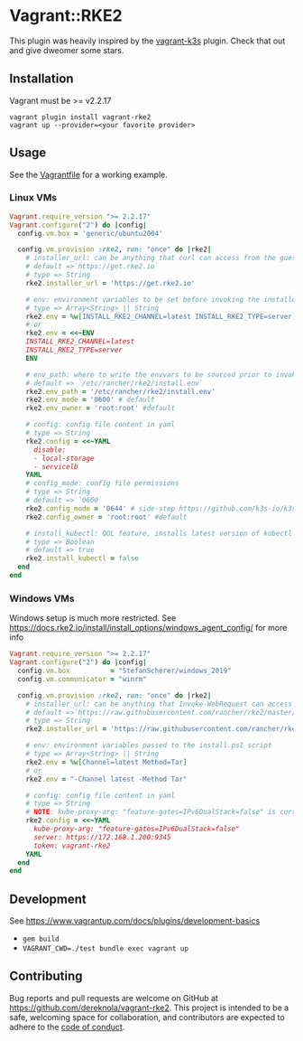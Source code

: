 # Vagrant::RKE2
This plugin was heavily inspired by the [vagrant-k3s](https://github.com/dweomer/vagrant-k3s) plugin. Check that out and give dweomer some stars.

## Installation

Vagrant must be >= v2.2.17 

```shell
vagrant plugin install vagrant-rke2
vagrant up --provider=<your favorite provider>
```

## Usage

See the [Vagrantfile](./test/Vagrantfile) for a working example.

### Linux VMs
```ruby
Vagrant.require_version ">= 2.2.17"
Vagrant.configure("2") do |config|
  config.vm.box = 'generic/ubuntu2004'

  config.vm.provision :rke2, run: "once" do |rke2|
    # installer_url: can be anything that curl can access from the guest
    # default =>`https://get.rke2.io`
    # type => String
    rke2.installer_url = 'https://get.rke2.io'

    # env: environment variables to be set before invoking the installer script
    # type => Array<String> || String
    rke2.env = %w[INSTALL_RKE2_CHANNEL=latest INSTALL_RKE2_TYPE=server]
    # or
    rke2.env = <<~ENV
    INSTALL_RKE2_CHANNEL=latest
    INSTALL_RKE2_TYPE=server
    ENV

    # env_path: where to write the envvars to be sourced prior to invoking the installer script
    # default => `/etc/rancher/rke2/install.env`
    rke2.env_path = '/etc/rancher/rke2/install.env'
    rke2.env_mode = '0600' # default
    rke2.env_owner = 'root:root' #default

    # config: config file content in yaml
    # type => String
    rke2.config = <<~YAML
      disable:
      - local-storage
      - servicelb
    YAML
    # config_mode: config file permissions
    # type => String
    # default => `0600`
    rke2.config_mode = '0644' # side-step https://github.com/k3s-io/k3s/issues/4321
    rke2.config_owner = 'root:root' #default

    # install_kubectl: QOL feature, installs latest version of kubectl
    # type => Boolean
    # default => true
    rke2.install_kubectl = false
  end
end
```

### Windows VMs
Windows setup is much more restricted. See https://docs.rke2.io/install/install_options/windows_agent_config/ for more info
```ruby
Vagrant.require_version ">= 2.2.17"
Vagrant.configure("2") do |config|
  config.vm.box          = "StefanScherer/windows_2019"
  config.vm.communicator = "winrm"

  config.vm.provision :rke2, run: "once" do |rke2|
    # installer_url: can be anything that Invoke-WebRequest can access from the guest
    # default =>`https://raw.githubusercontent.com/rancher/rke2/master/install.ps1`
    # type => String
    rke2.installer_url = 'https://raw.githubusercontent.com/rancher/rke2/master/install.ps1'

    # env: environment variables passed to the install.ps1 script
    # type => Array<String> || String
    rke2.env = %w[Channel=latest Method=Tar]
    # or
    rke2.env = "-Channel latest -Method Tar"

    # config: config file content in yaml
    # type => String
    # NOTE: kube-proxy-arg: "feature-gates=IPv6DualStack=false" is currently a required config for windows
    rke2.config = <<~YAML
      kube-proxy-arg: "feature-gates=IPv6DualStack=false"
      server: https://172.168.1.200:9345
      token: vagrant-rke2
    YAML
  end
end
```

## Development

See https://www.vagrantup.com/docs/plugins/development-basics
- `gem build`
- `VAGRANT_CWD=./test bundle exec vagrant up`
## Contributing

Bug reports and pull requests are welcome on GitHub at https://github.com/dereknola/vagrant-rke2. This project is intended to be a safe, welcoming space for collaboration, and contributors are expected to adhere to the [code of conduct](CODE_OF_CONDUCT.md).